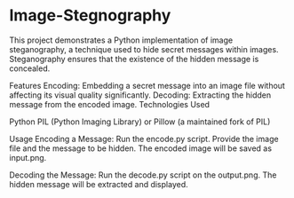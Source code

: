 # Image-Stegnography
This project demonstrates a Python implementation of image steganography, a technique used to hide secret messages within images. Steganography ensures that the existence of the hidden message is concealed.

Features
Encoding: Embedding a secret message into an image file without affecting its visual quality significantly.
Decoding: Extracting the hidden message from the encoded image.
Technologies Used

Python
PIL (Python Imaging Library) or Pillow (a maintained fork of PIL)

Usage
Encoding a Message:
Run the encode.py script.
Provide the image file and the message to be hidden.
The encoded image will be saved as input.png.

Decoding the Message:
Run the decode.py script on the output.png.
The hidden message will be extracted and displayed.
